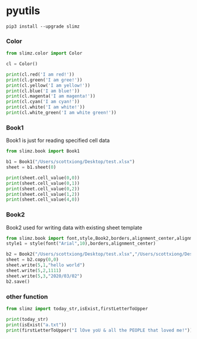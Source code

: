 # pyutils

```
pip3 install --upgrade slimz
```

### Color

```python
from slimz.color import Color

cl = Color()

print(cl.red('I am red!'))
print(cl.green('I am gree!'))
print(cl.yellow('I am yellow!'))
print(cl.blue('I am blue!'))
print(cl.magenta('I am magenta!'))
print(cl.cyan('I am cyan!'))
print(cl.white('I am white!'))
print(cl.white_green('I am white green!'))
```

### Book1

Book1 is just for reading specified cell data
```python
from slimz.book import Book1

b1 = Book1("/Users/scottxiong/Desktop/test.xlsx")
sheet = b1.sheet(0)

print(sheet.cell_value(0,0))
print(sheet.cell_value(0,1))
print(sheet.cell_value(0,2))
print(sheet.cell_value(1,2))
print(sheet.cell_value(4,0))
```
### Book2
Book2 used for writing data with existing sheet template
```python
from slimz.book import font,style,Book2,borders,alignment_center,alignment_left,alignment_right
style1 = style(font("Arial",10),borders,alignment_center)

b2 = Book2("/Users/scottxiong/Desktop/test.xlsx","/Users/scottxiong/Desktop/test1.xls")
sheet = b2.copy(0,0)
sheet.write(5,1,"hello world")
sheet.write(5,2,1111)
sheet.write(5,3,"2020/03/02")
b2.save()
```

### other function

```python
from slimz import today_str,isExist,firstLetterToUpper

print(today_str)
print(isExist("a.txt"))
print(firstLetterToUpper("I lOve yoU & all the PEOPLE that loved me!"))
```